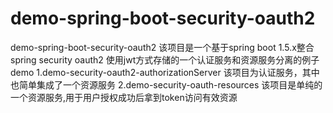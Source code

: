 # demo-spring-boot-security-oauth2
demo-spring-boot-security-oauth2
该项目是一个基于spring boot 1.5.x整合spring security oauth2 使用jwt方式存储的一个认证服务和资源服务分离的例子demo
1.demo-security-oauth2-authorizationServer 该项目为认证服务，其中也简单集成了一个资源服务
2.demo-security-oauth-resources 该项目是单纯的一个资源服务,用于用户授权成功后拿到token访问有效资源

